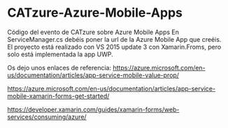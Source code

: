 # CATzure-Azure-Mobile-Apps
Código del evento de CATzure sobre Azure Mobile Apps
En ServiceManager.cs debéis poner la url de la Azure Mobile App que creéis.
El proyecto está realizado con VS 2015 update 3 con Xamarin.Froms, pero solo está implementada la app UWP.

Os dejo unos enlaces de referencia:
https://azure.microsoft.com/en-us/documentation/articles/app-service-mobile-value-prop/

https://azure.microsoft.com/en-us/documentation/articles/app-service-mobile-xamarin-forms-get-started/

https://developer.xamarin.com/guides/xamarin-forms/web-services/consuming/azure/

